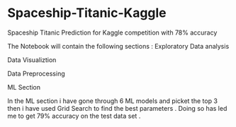 # Spaceship-Titanic-Kaggle
Spaceship Titanic  Prediction for Kaggle competition with 78% accuracy

The Notebook will contain the following sections :
Exploratory Data analysis

Data Visualiztion

Data Preprocessing

ML Section

In the ML section i have gone through 6 ML models and picket the top 3 then i have used Grid Search to find the best parameters .
Doing so has led me to get 79% accuracy on the test data set .
